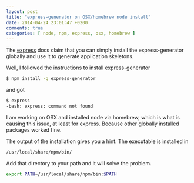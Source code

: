 ```yaml
---
layout: post
title: "express-generator on OSX/homebrew node install"
date: 2014-04-24 23:01:47 +0200
comments: true
categories: [ node, npm, express, osx, homebrew ]
---
```

The [express](http://expressjs.com/guide.html#executable) docs claim that you
can simply install the express-generator globally and use it to generate
application skeletons.
<!--more-->

Well, I followed the instructions to install express-generator

```bash
$ npm install -g express-generator
```

and got 

```bash
$ express
-bash: express: command not found
```

I am working on OSX and installed node via homebrew, which is what is causing
this issue, at least for express. Because other globally installed packages
worked fine.

The output of the installation gives you a hint. The executable is installed in
```bash
/usr/local/share/npm/bin/
```

Add that directory to your path and it will solve the problem.

```bash
export PATH=/usr/local/share/npm/bin:$PATH
```


